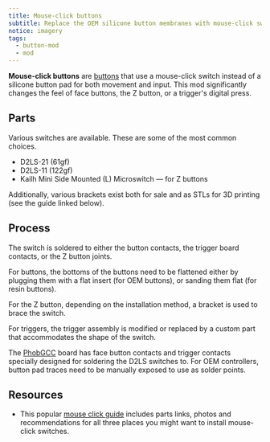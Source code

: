 ```yaml
---
title: Mouse-click buttons
subtitle: Replace the OEM silicone button membranes with mouse-click switches for a clickier feel.
notice: imagery
tags:
  - button-mod
  - mod
---
```


**Mouse-click buttons** are [buttons](/buttons) that use a mouse-click switch instead of a silicone button pad for both movement and input. This mod significantly changes the feel of face buttons, the Z button, or a trigger's digital press.

## Parts

Various switches are available. These are some of the most common choices.

- D2LS-21 (61gf)
- D2LS-11 (122gf)
- Kailh Mini Side Mounted (L) Microswitch — for Z buttons

Additionally, various brackets exist both for sale and as STLs for 3D printing (see the guide linked below).

## Process

The switch is soldered to either the button contacts, the trigger board contacts, or the Z button joints.

For buttons, the bottoms of the buttons need to be flattened either by plugging them with a flat insert (for OEM buttons), or sanding them flat (for resin buttons).

For the Z button, depending on the installation method, a bracket is used to brace the switch.

For triggers, the trigger assembly is modified or replaced by a custom part that accommodates the shape of the switch.

The [PhobGCC](/motherboard#phobgcc) board has face button contacts and trigger contacts specially designed for soldering the D2LS switches to. For OEM controllers, button pad traces need to be manually exposed to use as solder points.

## Resources

- This popular [mouse click guide](https://docs.google.com/document/d/1YkUPjrc_Hsnei26CaTdg-Ubucog0JvAj6t0Ued8Bybc) includes parts links, photos and recommendations for all three places you might want to install mouse-click switches.
